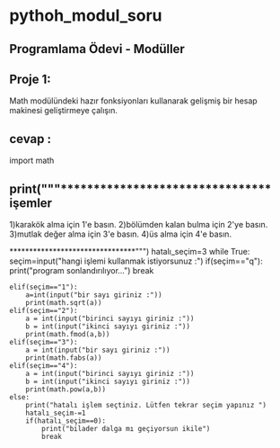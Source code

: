 # pythoh_modul_soru
## Programlama Ödevi - Modüller
Proje 1:
--------------
Math modülündeki hazır fonksiyonları kullanarak gelişmiş bir hesap makinesi geliştirmeye çalışın.

cevap :
-------
import math

print("""********************************
işemler
-------
1)karakök alma için 1'e basın.
2)bölümden kalan bulma için 2'ye basın.
3)mutlak değer alma için 3'e basın.
4)üs alma için 4'e basın.

********************************""")
hatalı_seçim=3
while True:
    seçim=input("hangi işlemi kullanmak istiyorsunuz :")
    if(seçim=="q"):
        print("program sonlandırılıyor...")
        break

    elif(seçim=="1"):
        a=int(input("bir sayı giriniz :"))
        print(math.sqrt(a))
    elif(seçim=="2"):
        a = int(input("birinci sayıyı giriniz :"))
        b = int(input("ikinci sayıyı giriniz :"))
        print(math.fmod(a,b))
    elif(seçim=="3"):
        a = int(input("bir sayı giriniz :"))
        print(math.fabs(a))
    elif(seçim=="4"):
        a = int(input("birinci sayıyı giriniz :"))
        b = int(input("ikinci sayıyı giriniz :"))
        print(math.pow(a,b))
    else:
        print("hatalı işlem seçtiniz. Lütfen tekrar seçim yapınız ")
        hatalı_seçim-=1
        if(hatalı_seçim==0):
            print("bilader dalga mı geçiyorsun ikile")
            break


